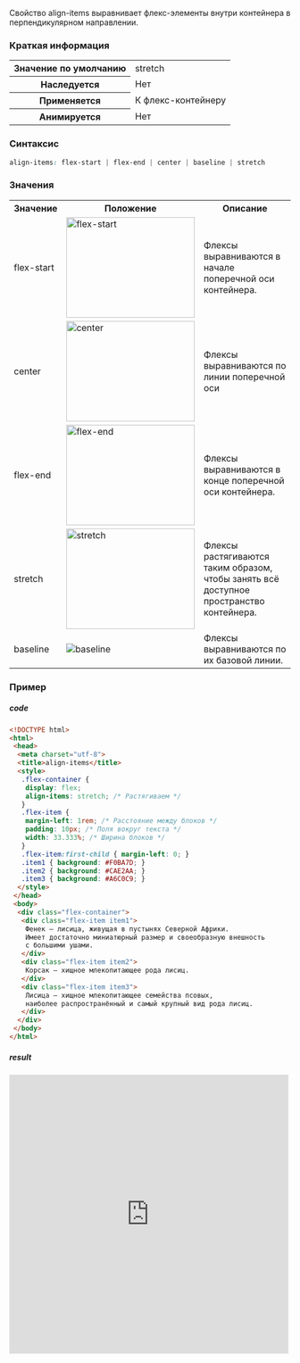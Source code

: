 Свойство align-items выравнивает флекс-элементы внутри контейнера в перпендикулярном направлении.

### Краткая информация
<table>
	<tbody>
		<tr>
			<th>Значение по умолчанию </th>
			<td>stretch</td>
		</tr>
		<tr>
			<th>Наследуется</th>
			<td>Нет</td>
		</tr>
		<tr>
			<th>Применяется</th>
			<td>К флекс-контейнеру</td>
		</tr>
		<tr>
			<th>Анимируется</th>
			<td>Нет</td>
		</tr>
	</tbody>
</table>

### Синтаксис
```css
align-items: flex-start | flex-end | center | baseline | stretch
```

### Значения
<table>
	<tbody>
		<tr>
			<th>Значение</th>
			<th>Положение</th>
			<th>Описание</th>
		</tr>
		<tr>
			<td>flex-start</td>
			<td><img src="https://webref.ru/assets/images/css/align-items/flex-start.png" alt="flex-start" width="230" height="180"></td>
			<td>Флексы выравниваются в начале поперечной оси контейнера.</td>
		</tr>
		<tr>
			<td>center</td>
			<td><img src="https://webref.ru/assets/images/css/align-items/center.png" alt="center" width="230" height="180"></td>
			<td>Флексы выравниваются по линии поперечной оси</td>
		</tr>
		<tr>
			<td>flex-end</td>
			<td><img src="https://webref.ru/assets/images/css/align-items/flex-end.png" alt="flex-end" width="230" height="180"></td>
			<td>Флексы выравниваются в конце поперечной оси контейнера.</td>
		</tr>
		<tr>
			<td class="value">stretch</td>
			<td><img src="https://webref.ru/assets/images/css/align-items/stretch.png" alt="stretch" width="230" height="180"></td>
			<td>Флексы растягиваются таким образом, чтобы занять всё доступное пространство контейнера. </td>
		</tr>
		<tr>
			<td>baseline</td>
			<td><img src="https://webref.ru/assets/images/css/align-items/baseline.png" alt="baseline"></td>
			<td>Флексы выравниваются по их базовой линии.</td>
		</tr>
	</tbody>
</table>

### Пример
##### code
```html
<!DOCTYPE html>
<html>
 <head>
  <meta charset="utf-8">
  <title>align-items</title>
  <style>
   .flex-container {
    display: flex;
    align-items: stretch; /* Растягиваем */
   }
   .flex-item {
    margin-left: 1rem; /* Расстояние между блоков */
    padding: 10px; /* Поля вокруг текста */
    width: 33.333%; /* Ширина блоков */
   }
   .flex-item:first-child { margin-left: 0; }
   .item1 { background: #F0BA7D; }
   .item2 { background: #CAE2AA; }
   .item3 { background: #A6C0C9; }
  </style>
 </head> 
 <body>
  <div class="flex-container">
   <div class="flex-item item1">
    Фенек — лисица, живущая в пустынях Северной Африки. 
    Имеет достаточно миниатюрный размер и своеобразную внешность 
    с большими ушами.
   </div>
   <div class="flex-item item2">
    Корсак — хищное млекопитающее рода лисиц.
   </div>
   <div class="flex-item item3">
    Лисица — хищное млекопитающее семейства псовых, 
    наиболее распространённый и самый крупный вид рода лисиц.
   </div>
  </div>
 </body>
</html>
```

##### result
<iframe src="http://localhost:50000/align-items.html" style="background: white; border: none; width: 500px; height: 500px;"/></iframe>

